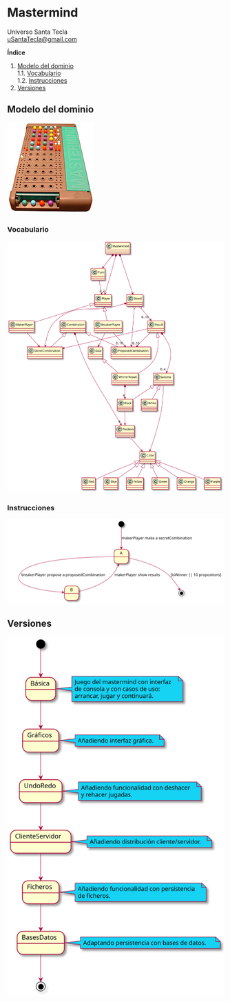 # Mastermind
Universo Santa Tecla  
[uSantaTecla@gmail.com](mailto:uSantaTecla@gmail.com)  

**Índice**

1. [Modelo del dominio](#modelo-del-dominio)  
1.1. [Vocabulario](#vocabulario)  
1.2. [Instrucciones](#instrucciones)  
2. [Versiones](#versiones)

## Modelo del dominio  
  
![Mastermind](docs/images/mastermind.jpg)  
  
### Vocabulario

![Vocabulario](./docs/diagrams/out/modeloDelDominio/Vocabulario.svg)  
  
### Instrucciones  
  
![Instrucciones](./docs/diagrams/out/modeloDelDominio/Instrucciones.svg)  
  
## Versiones  
  
![Versiones](./docs/diagrams/out/versiones/versiones.svg)  
